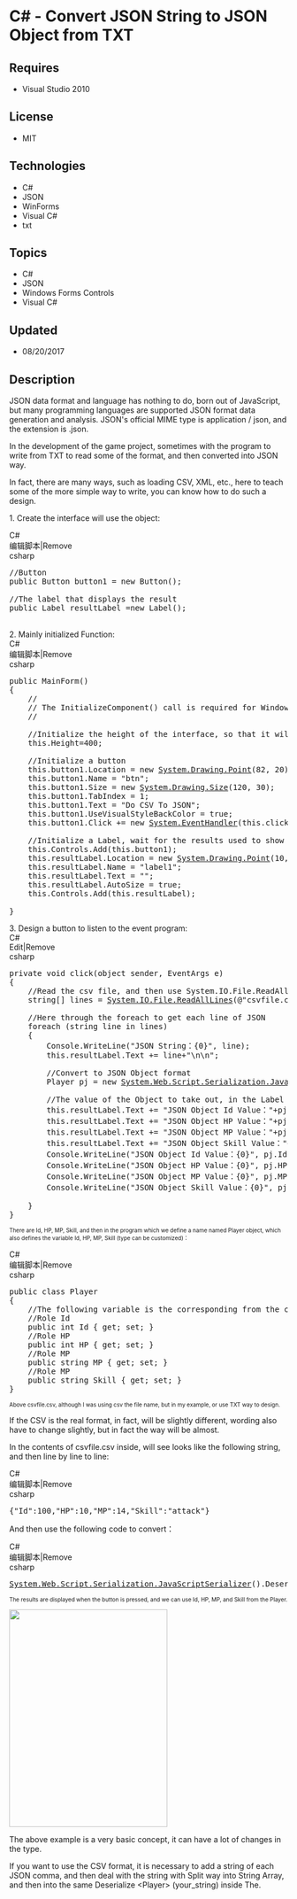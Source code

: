 # C# - Convert JSON String to JSON Object from TXT
## Requires
- Visual Studio 2010
## License
- MIT
## Technologies
- C#
- JSON
- WinForms
- Visual C#
- txt
## Topics
- C#
- JSON
- Windows Forms Controls
- Visual C#
## Updated
- 08/20/2017
## Description

<p>JSON data format and language has nothing to do, born out of JavaScript, but many programming languages are supported JSON format data generation and analysis. JSON's official MIME type is application / json, and the extension is .json.</p>
<p>In the development of the game project, sometimes with the program to write from TXT to read some of the format, and then converted into JSON way.</p>
<p>In fact, there are many ways, such as loading CSV, XML, etc., here to teach some of the more simple way to write, you can know how to do such a design.</p>
<p>1. Create the interface will use the object:</p>
<div class="scriptcode">
<div class="pluginEditHolder" pluginCommand="mceScriptCode">
<div class="title"><span>C#</span></div>
<div class="pluginLinkHolder"><span class="pluginEditHolderLink">编辑脚本</span>|<span class="pluginRemoveHolderLink">Remove</span></div>
<span class="hidden">csharp</span>

<div class="preview">
<pre class="csharp"><span class="cs__com">//Button</span>&nbsp;
<span class="cs__keyword">public</span>&nbsp;Button&nbsp;button1&nbsp;=&nbsp;<span class="cs__keyword">new</span>&nbsp;Button();&nbsp;
&nbsp;
<span class="cs__com">//The&nbsp;label&nbsp;that&nbsp;displays&nbsp;the&nbsp;result</span>&nbsp;
<span class="cs__keyword">public</span>&nbsp;Label&nbsp;resultLabel&nbsp;=<span class="cs__keyword">new</span>&nbsp;Label();</pre>
</div>
</div>
</div>
<div class="endscriptcode">&nbsp;</div>
<div class="endscriptcode">2. Mainly initialized Function:</div>
<div class="scriptcode">
<div class="pluginEditHolder" pluginCommand="mceScriptCode">
<div class="title"><span>C#</span></div>
<div class="pluginLinkHolder"><span class="pluginEditHolderLink">编辑脚本</span>|<span class="pluginRemoveHolderLink">Remove</span></div>
<span class="hidden">csharp</span>

<div class="preview">
<pre class="csharp"><span class="cs__keyword">public</span>&nbsp;MainForm()&nbsp;
{&nbsp;
&nbsp;&nbsp;&nbsp;&nbsp;<span class="cs__com">//</span>&nbsp;
&nbsp;&nbsp;&nbsp;&nbsp;<span class="cs__com">//&nbsp;The&nbsp;InitializeComponent()&nbsp;call&nbsp;is&nbsp;required&nbsp;for&nbsp;Windows&nbsp;Forms&nbsp;designer&nbsp;support.</span>&nbsp;
&nbsp;&nbsp;&nbsp;&nbsp;<span class="cs__com">//</span>&nbsp;
&nbsp;
&nbsp;&nbsp;&nbsp;&nbsp;<span class="cs__com">//Initialize&nbsp;the&nbsp;height&nbsp;of&nbsp;the&nbsp;interface,&nbsp;so&nbsp;that&nbsp;it&nbsp;will&nbsp;not&nbsp;be&nbsp;too&nbsp;short,&nbsp;wait&nbsp;for&nbsp;the&nbsp;results&nbsp;to&nbsp;be&nbsp;used.</span>&nbsp;
&nbsp;&nbsp;&nbsp;&nbsp;<span class="cs__keyword">this</span>.Height=<span class="cs__number">400</span>;&nbsp;
&nbsp;&nbsp;&nbsp;&nbsp;&nbsp;
&nbsp;&nbsp;&nbsp;&nbsp;<span class="cs__com">//Initialize&nbsp;a&nbsp;button</span>&nbsp;
&nbsp;&nbsp;&nbsp;&nbsp;<span class="cs__keyword">this</span>.button1.Location&nbsp;=&nbsp;<span class="cs__keyword">new</span>&nbsp;<a class="libraryLink" href="https://msdn.microsoft.com/en-US/library/System.Drawing.Point.aspx" target="_blank" title="Auto generated link to System.Drawing.Point">System.Drawing.Point</a>(<span class="cs__number">82</span>,&nbsp;<span class="cs__number">20</span>);&nbsp;
&nbsp;&nbsp;&nbsp;&nbsp;<span class="cs__keyword">this</span>.button1.Name&nbsp;=&nbsp;<span class="cs__string">&quot;btn&quot;</span>;&nbsp;
&nbsp;&nbsp;&nbsp;&nbsp;<span class="cs__keyword">this</span>.button1.Size&nbsp;=&nbsp;<span class="cs__keyword">new</span>&nbsp;<a class="libraryLink" href="https://msdn.microsoft.com/en-US/library/System.Drawing.Size.aspx" target="_blank" title="Auto generated link to System.Drawing.Size">System.Drawing.Size</a>(<span class="cs__number">120</span>,&nbsp;<span class="cs__number">30</span>);&nbsp;
&nbsp;&nbsp;&nbsp;&nbsp;<span class="cs__keyword">this</span>.button1.TabIndex&nbsp;=&nbsp;<span class="cs__number">1</span>;&nbsp;
&nbsp;&nbsp;&nbsp;&nbsp;<span class="cs__keyword">this</span>.button1.Text&nbsp;=&nbsp;<span class="cs__string">&quot;Do&nbsp;CSV&nbsp;To&nbsp;JSON&quot;</span>;&nbsp;
&nbsp;&nbsp;&nbsp;&nbsp;<span class="cs__keyword">this</span>.button1.UseVisualStyleBackColor&nbsp;=&nbsp;<span class="cs__keyword">true</span>;&nbsp;
&nbsp;&nbsp;&nbsp;&nbsp;<span class="cs__keyword">this</span>.button1.Click&nbsp;&#43;=&nbsp;<span class="cs__keyword">new</span>&nbsp;<a class="libraryLink" href="https://msdn.microsoft.com/en-US/library/System.EventHandler.aspx" target="_blank" title="Auto generated link to System.EventHandler">System.EventHandler</a>(<span class="cs__keyword">this</span>.click);&nbsp;
&nbsp;&nbsp;&nbsp;&nbsp;&nbsp;
&nbsp;&nbsp;&nbsp;&nbsp;<span class="cs__com">//Initialize&nbsp;a&nbsp;Label,&nbsp;wait&nbsp;for&nbsp;the&nbsp;results&nbsp;used&nbsp;to&nbsp;show</span>&nbsp;
&nbsp;&nbsp;&nbsp;&nbsp;<span class="cs__keyword">this</span>.Controls.Add(<span class="cs__keyword">this</span>.button1);&nbsp;
&nbsp;&nbsp;&nbsp;&nbsp;<span class="cs__keyword">this</span>.resultLabel.Location&nbsp;=&nbsp;<span class="cs__keyword">new</span>&nbsp;<a class="libraryLink" href="https://msdn.microsoft.com/en-US/library/System.Drawing.Point.aspx" target="_blank" title="Auto generated link to System.Drawing.Point">System.Drawing.Point</a>(<span class="cs__number">10</span>,&nbsp;<span class="cs__number">60</span>);&nbsp;
&nbsp;&nbsp;&nbsp;&nbsp;<span class="cs__keyword">this</span>.resultLabel.Name&nbsp;=&nbsp;<span class="cs__string">&quot;label1&quot;</span>;&nbsp;
&nbsp;&nbsp;&nbsp;&nbsp;<span class="cs__keyword">this</span>.resultLabel.Text&nbsp;=&nbsp;<span class="cs__string">&quot;&quot;</span>;&nbsp;
&nbsp;&nbsp;&nbsp;&nbsp;<span class="cs__keyword">this</span>.resultLabel.AutoSize&nbsp;=&nbsp;<span class="cs__keyword">true</span>;&nbsp;
&nbsp;&nbsp;&nbsp;&nbsp;<span class="cs__keyword">this</span>.Controls.Add(<span class="cs__keyword">this</span>.resultLabel);&nbsp;
&nbsp;&nbsp;&nbsp;&nbsp;&nbsp;
}</pre>
</div>
</div>
</div>
<div class="endscriptcode"></div>
<div class="endscriptcode"></div>
<div class="endscriptcode">3. Design a button to listen to the event program:</div>
<div class="endscriptcode">
<div class="scriptcode">
<div class="pluginEditHolder" pluginCommand="mceScriptCode">
<div class="title"><span>C#</span></div>
<div class="pluginLinkHolder"><span class="pluginEditHolderLink">Edit</span>|<span class="pluginRemoveHolderLink">Remove</span></div>
<span class="hidden">csharp</span>

<div class="preview">
<pre class="csharp"><span class="cs__keyword">private</span>&nbsp;<span class="cs__keyword">void</span>&nbsp;click(<span class="cs__keyword">object</span>&nbsp;sender,&nbsp;EventArgs&nbsp;e)&nbsp;
{&nbsp;
&nbsp;&nbsp;&nbsp;&nbsp;<span class="cs__com">//Read&nbsp;the&nbsp;csv&nbsp;file,&nbsp;and&nbsp;then&nbsp;use&nbsp;System.IO.File.ReadAllLines&nbsp;to&nbsp;read&nbsp;the&nbsp;JSON&nbsp;String&nbsp;format&nbsp;for&nbsp;each&nbsp;line</span>&nbsp;
&nbsp;&nbsp;&nbsp;&nbsp;<span class="cs__keyword">string</span>[]&nbsp;lines&nbsp;=&nbsp;<a class="libraryLink" href="https://msdn.microsoft.com/en-US/library/System.IO.File.ReadAllLines.aspx" target="_blank" title="Auto generated link to System.IO.File.ReadAllLines">System.IO.File.ReadAllLines</a>(@<span class="cs__string">&quot;csvfile.csv&quot;</span>);&nbsp;
&nbsp;&nbsp;&nbsp;&nbsp;&nbsp;
&nbsp;&nbsp;&nbsp;&nbsp;<span class="cs__com">//Here&nbsp;through&nbsp;the&nbsp;foreach&nbsp;to&nbsp;get&nbsp;each&nbsp;line&nbsp;of&nbsp;JSON</span>&nbsp;
&nbsp;&nbsp;&nbsp;&nbsp;<span class="cs__keyword">foreach</span>&nbsp;(<span class="cs__keyword">string</span>&nbsp;line&nbsp;<span class="cs__keyword">in</span>&nbsp;lines)&nbsp;&nbsp;
&nbsp;&nbsp;&nbsp;&nbsp;{&nbsp;
&nbsp;&nbsp;&nbsp;&nbsp;&nbsp;&nbsp;&nbsp;&nbsp;Console.WriteLine(<span class="cs__string">&quot;JSON&nbsp;String：{0}&quot;</span>,&nbsp;line);&nbsp;
&nbsp;&nbsp;&nbsp;&nbsp;&nbsp;&nbsp;&nbsp;&nbsp;<span class="cs__keyword">this</span>.resultLabel.Text&nbsp;&#43;=&nbsp;line&#43;<span class="cs__string">&quot;\n\n&quot;</span>;&nbsp;
&nbsp;&nbsp;&nbsp;&nbsp;&nbsp;&nbsp;&nbsp;&nbsp;&nbsp;
&nbsp;&nbsp;&nbsp;&nbsp;&nbsp;&nbsp;&nbsp;&nbsp;<span class="cs__com">//Convert&nbsp;to&nbsp;JSON&nbsp;Object&nbsp;format</span>&nbsp;
&nbsp;&nbsp;&nbsp;&nbsp;&nbsp;&nbsp;&nbsp;&nbsp;Player&nbsp;pj&nbsp;=&nbsp;<span class="cs__keyword">new</span>&nbsp;<a class="libraryLink" href="https://msdn.microsoft.com/en-US/library/System.Web.Script.Serialization.JavaScriptSerializer.aspx" target="_blank" title="Auto generated link to System.Web.Script.Serialization.JavaScriptSerializer">System.Web.Script.Serialization.JavaScriptSerializer</a>().Deserialize&lt;Player&gt;(line);&nbsp;
&nbsp;&nbsp;&nbsp;&nbsp;&nbsp;&nbsp;&nbsp;&nbsp;&nbsp;
&nbsp;&nbsp;&nbsp;&nbsp;&nbsp;&nbsp;&nbsp;&nbsp;<span class="cs__com">//The&nbsp;value&nbsp;of&nbsp;the&nbsp;Object&nbsp;to&nbsp;take&nbsp;out,&nbsp;in&nbsp;the&nbsp;Label&nbsp;above&nbsp;the&nbsp;results&nbsp;of&nbsp;the&nbsp;arrangement</span>&nbsp;
&nbsp;&nbsp;&nbsp;&nbsp;&nbsp;&nbsp;&nbsp;&nbsp;<span class="cs__keyword">this</span>.resultLabel.Text&nbsp;&#43;=&nbsp;<span class="cs__string">&quot;JSON&nbsp;Object&nbsp;Id&nbsp;Value：&quot;</span>&#43;pj.Id.ToString()&#43;<span class="cs__string">&quot;\n\n&quot;</span>;&nbsp;
&nbsp;&nbsp;&nbsp;&nbsp;&nbsp;&nbsp;&nbsp;&nbsp;<span class="cs__keyword">this</span>.resultLabel.Text&nbsp;&#43;=&nbsp;<span class="cs__string">&quot;JSON&nbsp;Object&nbsp;HP&nbsp;Value：&quot;</span>&#43;pj.HP.ToString()&#43;<span class="cs__string">&quot;\n\n&quot;</span>;&nbsp;
&nbsp;&nbsp;&nbsp;&nbsp;&nbsp;&nbsp;&nbsp;&nbsp;<span class="cs__keyword">this</span>.resultLabel.Text&nbsp;&#43;=&nbsp;<span class="cs__string">&quot;JSON&nbsp;Object&nbsp;MP&nbsp;Value：&quot;</span>&#43;pj.MP.ToString()&#43;<span class="cs__string">&quot;\n\n&quot;</span>;&nbsp;
&nbsp;&nbsp;&nbsp;&nbsp;&nbsp;&nbsp;&nbsp;&nbsp;<span class="cs__keyword">this</span>.resultLabel.Text&nbsp;&#43;=&nbsp;<span class="cs__string">&quot;JSON&nbsp;Object&nbsp;Skill&nbsp;Value：&quot;</span>&#43;pj.Skill.ToString()&#43;<span class="cs__string">&quot;\n\n\n&quot;</span>;&nbsp;
&nbsp;&nbsp;&nbsp;&nbsp;&nbsp;&nbsp;&nbsp;&nbsp;Console.WriteLine(<span class="cs__string">&quot;JSON&nbsp;Object&nbsp;Id&nbsp;Value：{0}&quot;</span>,&nbsp;pj.Id);&nbsp;
&nbsp;&nbsp;&nbsp;&nbsp;&nbsp;&nbsp;&nbsp;&nbsp;Console.WriteLine(<span class="cs__string">&quot;JSON&nbsp;Object&nbsp;HP&nbsp;Value：{0}&quot;</span>,&nbsp;pj.HP);&nbsp;
&nbsp;&nbsp;&nbsp;&nbsp;&nbsp;&nbsp;&nbsp;&nbsp;Console.WriteLine(<span class="cs__string">&quot;JSON&nbsp;Object&nbsp;MP&nbsp;Value：{0}&quot;</span>,&nbsp;pj.MP);&nbsp;
&nbsp;&nbsp;&nbsp;&nbsp;&nbsp;&nbsp;&nbsp;&nbsp;Console.WriteLine(<span class="cs__string">&quot;JSON&nbsp;Object&nbsp;Skill&nbsp;Value：{0}&quot;</span>,&nbsp;pj.Skill);&nbsp;
&nbsp;
&nbsp;&nbsp;&nbsp;&nbsp;}&nbsp;
}</pre>
</div>
</div>
</div>
<div class="endscriptcode"></div>
</div>
<p><span style="font-size:10px">There are Id, HP, MP, Skill, and then in the program which we define a name named Player object, which also defines the variable Id, HP, MP, Skill (type can be customized)：</span></p>
<div class="scriptcode">
<div class="pluginEditHolder" pluginCommand="mceScriptCode">
<div class="title"><span>C#</span></div>
<div class="pluginLinkHolder"><span class="pluginEditHolderLink">编辑脚本</span>|<span class="pluginRemoveHolderLink">Remove</span></div>
<span class="hidden">csharp</span>

<div class="preview">
<pre class="csharp"><span class="cs__keyword">public</span>&nbsp;<span class="cs__keyword">class</span>&nbsp;Player&nbsp;
{&nbsp;
&nbsp;&nbsp;&nbsp;&nbsp;<span class="cs__com">//The&nbsp;following&nbsp;variable&nbsp;is&nbsp;the&nbsp;corresponding&nbsp;from&nbsp;the&nbsp;csvfile.csv&nbsp;JSON&nbsp;format&nbsp;string,&nbsp;which&nbsp;has&nbsp;Id,&nbsp;HP,&nbsp;MP,&nbsp;Skill.</span>&nbsp;
&nbsp;&nbsp;&nbsp;&nbsp;<span class="cs__com">//Role&nbsp;Id</span>&nbsp;
&nbsp;&nbsp;&nbsp;&nbsp;<span class="cs__keyword">public</span>&nbsp;<span class="cs__keyword">int</span>&nbsp;Id&nbsp;{&nbsp;<span class="cs__keyword">get</span>;&nbsp;<span class="cs__keyword">set</span>;&nbsp;}&nbsp;
&nbsp;&nbsp;&nbsp;&nbsp;<span class="cs__com">//Role&nbsp;HP</span>&nbsp;
&nbsp;&nbsp;&nbsp;&nbsp;<span class="cs__keyword">public</span>&nbsp;<span class="cs__keyword">int</span>&nbsp;HP&nbsp;{&nbsp;<span class="cs__keyword">get</span>;&nbsp;<span class="cs__keyword">set</span>;&nbsp;}&nbsp;
&nbsp;&nbsp;&nbsp;&nbsp;<span class="cs__com">//Role&nbsp;MP</span>&nbsp;
&nbsp;&nbsp;&nbsp;&nbsp;<span class="cs__keyword">public</span>&nbsp;<span class="cs__keyword">string</span>&nbsp;MP&nbsp;{&nbsp;<span class="cs__keyword">get</span>;&nbsp;<span class="cs__keyword">set</span>;&nbsp;}&nbsp;
&nbsp;&nbsp;&nbsp;&nbsp;<span class="cs__com">//Role&nbsp;MP</span>&nbsp;
&nbsp;&nbsp;&nbsp;&nbsp;<span class="cs__keyword">public</span>&nbsp;<span class="cs__keyword">string</span>&nbsp;Skill&nbsp;{&nbsp;<span class="cs__keyword">get</span>;&nbsp;<span class="cs__keyword">set</span>;&nbsp;}&nbsp;
}</pre>
</div>
</div>
</div>
<p><span style="font-size:10px">Above csvfile.csv, although I was using csv the file name, but in my example, or use TXT way to design.</span></p>
<p>If the CSV is the real format, in fact, will be slightly different, wording also have to change slightly, but in fact the way will be almost.</p>
<p>In the contents of csvfile.csv inside, will see looks like the following string, and then line by line to line:</p>
<div class="scriptcode">
<div class="pluginEditHolder" pluginCommand="mceScriptCode">
<div class="title"><span>C#</span></div>
<div class="pluginLinkHolder"><span class="pluginEditHolderLink">编辑脚本</span>|<span class="pluginRemoveHolderLink">Remove</span></div>
<span class="hidden">csharp</span>

<div class="preview">
<pre class="csharp">{<span class="cs__string">&quot;Id&quot;</span>:<span class="cs__number">100</span>,<span class="cs__string">&quot;HP&quot;</span>:<span class="cs__number">10</span>,<span class="cs__string">&quot;MP&quot;</span>:<span class="cs__number">14</span>,<span class="cs__string">&quot;Skill&quot;</span>:<span class="cs__string">&quot;attack&quot;</span>}</pre>
</div>
</div>
</div>
<p>And then use the following code to convert：</p>
<div class="scriptcode">
<div class="pluginEditHolder" pluginCommand="mceScriptCode">
<div class="title"><span>C#</span></div>
<div class="pluginLinkHolder"><span class="pluginEditHolderLink">编辑脚本</span>|<span class="pluginRemoveHolderLink">Remove</span></div>
<span class="hidden">csharp</span>

<div class="preview">
<pre class="csharp"><a class="libraryLink" href="https://msdn.microsoft.com/en-US/library/System.Web.Script.Serialization.JavaScriptSerializer.aspx" target="_blank" title="Auto generated link to System.Web.Script.Serialization.JavaScriptSerializer">System.Web.Script.Serialization.JavaScriptSerializer</a>().Deserialize&lt;Player&gt;(line);</pre>
</div>
</div>
</div>
<div class="endscriptcode"><span style="font-size:10px">The results are displayed when the button is pressed, and we can use Id, HP, MP, and Skill from the Player.</span></div>
<div class="endscriptcode"><span style="font-size:10px"><br>
</span></div>
<div class="endscriptcode"></div>
<div class="endscriptcode"><span style="font-size:10px"><img id="178219" src="https://i1.code.msdn.s-msft.com/c-convert-json-to-json-b4d1b02a/image/file/178219/1/%e5%a6%82%e4%bd%95%e8%a8%ad%e8%a8%88%e6%88%90json%e7%9a%84%e5%ad%97%e4%b8%b2txt%e6%aa%94%ef%bc%8c%e7%84%b6%e5%be%8c%e9%80%8f%e9%81%8e%e8%ae%80%e5%8f%96%e7%9a%84%e6%96%b9%e5%bc%8f%e8%bd%89%e6%8f%9b%e6%88%90%e7%89%a9%e4%bb%b6%e3%80%82.jpg" alt="" width="286" height="393"><br>
</span></div>
<p>The above example is a very basic concept, it can have a lot of changes in the type.</p>
<p>If you want to use the CSV format, it is necessary to add a string of each JSON comma, and then deal with the string with Split way into String Array, and then into the same Deserialize &lt;Player&gt; (your_string) inside The.</p>
